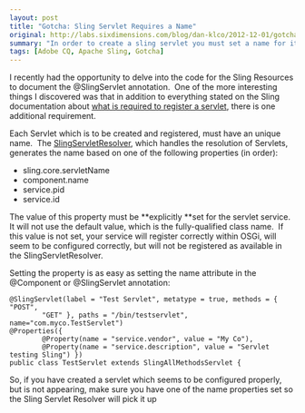 ```yaml
---
layout: post
title: "Gotcha: Sling Servlet Requires a Name"
original: http://labs.sixdimensions.com/blog/dan-klco/2012-12-01/gotcha-sling-servlet-requires-name
summary: "In order to create a sling servlet you must set a name for it - learn why"
tags: [Adobe CQ, Apache Sling, Gotcha]
---
```


I recently had the opportunity to delve into the code for the Sling Resources to document the @SlingServlet annotation.&nbsp; One of the more interesting things I discovered was that in addition to everything stated on the Sling documentation about [what is required to register a servlet](http://sling.apache.org/site/servlets.html), there is one additional requirement.

Each Servlet which is to be created and registered, must have an unique name.&nbsp; The [SlingServletResolver](http://svn.apache.org/repos/asf/sling/trunk/bundles/servlets/resolver/src/main/java/org/apache/sling/servlets/resolver/internal/SlingServletResolver.java), which handles the resolution of Servlets, generates the name based on one of the following properties (in order):

*   sling.core.servletName
*   component.name
*   service.pid
*   service.id

The value of this property must be **explicitly **set for the servlet service.&nbsp; It will not use the default value, which is the fully-qualified class name.&nbsp; If this value is not set, your service will register correctly within OSGi, will seem to be configured correctly, but will not be registered as available in the SlingServletResolver.

Setting the property is as easy as setting the name attribute in the @Component or @SlingServlet annotation:

	@SlingServlet(label = "Test Servlet", metatype = true, methods = { "POST",
			"GET" }, paths = "/bin/testservlet", name="com.myco.TestServlet")
	@Properties({
			@Property(name = "service.vendor", value = "My Co"),
			@Property(name = "service.description", value = "Servlet testing Sling") })
	public class TestServlet extends SlingAllMethodsServlet {

So, if you have created a servlet which seems to be configured properly, but is not appearing, make sure you have one of the name properties set so the Sling Servlet Resolver will pick it up
